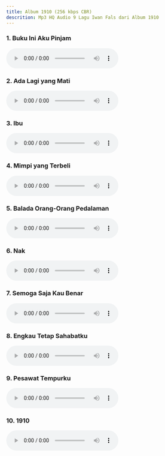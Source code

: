 ```yaml
---
title: Album 1910 (256 kbps CBR)
descrition: Mp3 HQ Audio 9 Lagu Iwan Fals dari Album 1910
---
```

### 1. Buku Ini Aku Pinjam

<audio controls><source type="audio/mp3" src="/1910/Iwan%20Fals%20-%20Buku%20Ini%20Aku%20Pinjam"/></audio>

### 2. Ada Lagi yang Mati

<audio controls><source type="audio/mp3" src="/1910/Iwan%20Fals%20-%20Ada%20Lagi%20yang%20Mati"/></audio>

### 3. Ibu

<audio controls><source type="audio/mp3" src="/1910/Iwan%20Fals%20-%20Ibu"/></audio>

### 4. Mimpi yang Terbeli

<audio controls><source type="audio/mp3" src="/1910/Iwan%20Fals%20-%20Mimpi%20yang%20Terbeli"/></audio>

### 5. Balada Orang-Orang Pedalaman

<audio controls><source type="audio/mp3" src="/1910/Iwan%20Fals%20-%20Balada%20Orang-Orang%20Pedalaman.mp3"/></audio>

### 6. Nak

<audio controls><source type="audio/mp3" src="/1910/Iwan%20Fals%20-%20Nak"/></audio>

### 7. Semoga Saja Kau Benar

<audio controls><source type="audio/mp3" src="/1910/Iwan%20Fals%20-%20Semoga%20Saja%20Kau%20Benar"/></audio>

### 8. Engkau Tetap Sahabatku

<audio controls><source type="audio/mp3" src="/1910/Iwan%20Fals%20-%20Engkau%20Tetap%20Sahabatku"/></audio>

### 9. Pesawat Tempurku

<audio controls><source type="audio/mp3" src="/1910/Iwan%20Fals%20-%20Buku%20Ini%20Aku%20Pinjam"/></audio>

### 10. 1910

<audio controls><source type="audio/mp3" src="/1910/Iwan%20Fals%20-%20Buku%20Ini%20Aku%20Pinjam"/></audio>
